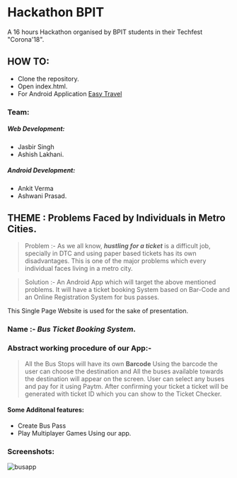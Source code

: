 # Hackathon BPIT
A 16 hours Hackathon organised by BPIT students in their Techfest "Corona'18".

## HOW TO:
- Clone the repository.
- Open index.html.
- For Android Application [Easy Travel](https://github.com/imashwani/BPIT-HACKATHON-BUSAPP)


### Team:
##### Web Development: 
- Jasbir Singh
- Ashish Lakhani.
##### Android Development: 
- Ankit Verma
- Ashwani Prasad.

## THEME : Problems Faced by Individuals in Metro Cities.

>Problem :- 
As we all know, ***hustling for a ticket*** is a difficult job, specially in DTC and using paper based tickets has its own disadvantages. This is one of the major problems which every individual faces living in a metro city.

>Solution :-
An Android App which will target the above mentioned problems. It will have a ticket booking System based on Bar-Code and an Online Registration System for bus passes.

This Single Page Website is used for the sake of presentation.

### Name :- ***Bus Ticket Booking System***.

### Abstract working procedure of our App:-
>All the Bus Stops will have its own **Barcode**
Using the barcode the user can choose the destination and All the buses available towards the destination will appear on the screen. User can select any buses and pay for it using Paytm. After confirming your ticket a ticket will be generated with ticket ID which you can show to the Ticket Checker. 

#### Some Additonal features:
- Create Bus Pass
- Play Multiplayer Games Using our app.

### Screenshots:
![busapp](https://user-images.githubusercontent.com/22425638/40131344-55736730-5957-11e8-8835-07d0eaf8538b.png)
